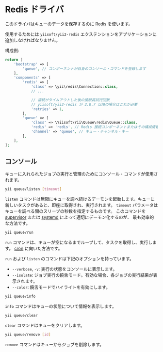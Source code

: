 Redis ドライバ
==============

このドライバはキューのデータを保存するのに Redis を使います。

使用するためには `yiisoft/yii2-redis` エクステンションをアプリケーションに追加しなければなりません。

構成例:

```php
return [
    'bootstrap' => [
        'queue', // コンポーネントが自身のコンソール・コマンドを登録します
    ],
    'components' => [
        'redis' => [
            'class' => \yii\redis\Connection::class,
            // ...

            // 接続がタイムアウトした後の接続再試行回数
            // yiisoft/yii2-redis が 2.0.7 以降の場合はこれが必要
            'retries' => 1,
        ],
        'queue' => [
            'class' => \Yiisoft\Yii\Queue\redis\Queue::class,
            'redis' => 'redis', // Redis 接続コンポーネントまたはその構成情報
            'channel' => 'queue', // キュー・チャンネル・キー
        ],
    ],
];
```

コンソール
----------

キューに入れられたジョブの実行と管理のためにコンソール・コマンドが使用されます。

```sh
yii queue/listen [timeout]
```

`listen` コマンドは無限にキューを調べ続けるデーモンを起動します。キューに新しいタスクがあると、即座に取得され、実行されます。
`timeout` パラメータはキューを調べる間のスリープの秒数を指定するものです。
このコマンドを [supervisor](worker.md#supervisor) または [systemd](worker.md#systemd) によって適切にデーモン化するのが、
最も効率的な方法です。

```sh
yii queue/run
```

`run` コマンドは、キューが空になるまでループして、タスクを取得し、実行します。
[cron](worker.md#cron) に向いた方法です。

`run` および `listen` のコマンドは下記のオプションを持っています。

- `--verbose`, `-v`: 実行の状態をコンソールに表示します。
- `--isolate`: ジョブ実行の饒舌モード。有効な場合、各ジョブの実行結果が表示されます。
- `--color`: 饒舌モードでハイライトを有効にします。

```sh
yii queue/info
```

`info` コマンドはキューの状態について情報を表示します。

```sh
yii queue/clear
```

`clear` コマンドはキューをクリアします。

```sh
yii queue/remove [id]
```

`remove` コマンドはキューからジョブを削除します。
